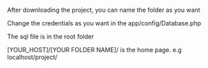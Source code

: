 After downloading the project, you can name the folder as you want

Change the credentials as you want in the app/config/Database.php

The sql file is in the root folder

[YOUR_HOST]/[YOUR FOLDER NAME]/  is the home page. 
e.g  localhost/project/

